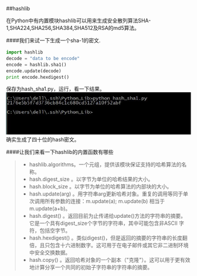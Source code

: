 ##hashlib

在Python中有内置模块hashlib可以用来生成安全散列算法SHA-1,SHA224,SHA256,SHA384,SHA512及RSA的md5算法。  

####我们来试一下生成一个sha-1的密文.
```python
import hashlib
decode = "data to be encode"
encode = hashlib.sha1()
encode.update(decode)
print encode.hexdigest()
```
保存为hash_sha1.py，运行，看一下结果。   
![hash_sha1.jpg](images/hash_sha1.jpg)                              
确实生成了四十位的hash密文。   

####让我们来看一下hashlib的内置函数有哪些
>- hashlib.algorithms。一个元组，提供该模块保证支持的哈希算法的名称。
>- hash.digest_size  。以字节为单位的哈希结果的大小。
>- hash.block_size   。以字节为单位的哈希算法的内部块的大小。
>- hash.update(arg)  。用字符串arg更新哈希对象。重复的调用等同于单次调用所有参数的连接：m.update(a); m.update(b) 相当于m.update(a+b)。
>- hash.digest()     。返回目前为止传递给update()方法的字符串的摘要。它是一个具有digest_size个字节的字符串，其中可能包含非ASCII 字符，包括空字节。
>- hash.hexdigest()  。类似digest()，但是返回的摘要的字符串的长度翻倍，且只包含十六进制数字。这可用于在电子邮件或其它非二进制环境中安全交换数据。
>- hash.copy()       。返回哈希对象的一个副本（"克隆"）。这可以用于更有效地计算分享一个共同的初始子字符串的字符串的摘要。

